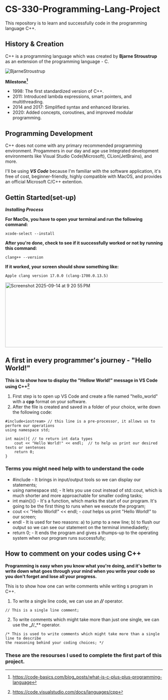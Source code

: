 # CS-330-Programming-Lang-Project
This repository is to learn and successfully code in the programming language C++.

## History & Creation
C++ is a programming language which was created by **Bjarne Stroustrup** as an extension of the programming language - C.

![BjarneStroustrup](https://github.com/user-attachments/assets/e7c18ef1-c042-4f12-871e-43285f5561da)


**Milestone[^1]**
- 1998: The first standardized version of C++.
- 2011: Introduced lambda expressions, smart pointers, and multithreading.
- 2014 and 2017: Simplified syntax and enhanced libraries.
- 2020: Added concepts, coroutines, and improved modular programming.

## Programming Development 
C++ does not come with any primary recommended programming environment. Progammers in our day and age use Integrated development environments like 
Visual Studio Code(Microsoft), CLion(JetBrains), and more.

I'll be using **_VS Code_** because I'm familiar with the software application, it's free of cost, beginner-friendly, highly compatible
with MacOS, and provides an official Microsoft C/C++ extention.

## Gettin Started(set-up) 
**_Installing Process_**

**For MacOs, you have to open your terminal and run the following command:**
```
xcode-select --install
```

**After you're done, check to see if it successfully worked or not by running this command:**
```
clang++ --version
```

**If it worked, your screen should show something like:**
```
Apple clang version 17.0.0 (clang-1700.0.13.5)
```

<img width="567" height="208" alt="Screenshot 2025-09-14 at 9 20 55 PM" src="https://github.com/user-attachments/assets/70a6b381-e1da-4e1b-9049-9ecd8e6aea62" />



## A first in every programmer's journey - "Hello World!"

**This is to show how to display the "Hellow World!" message in VS Code using C++[^2]**

1. First step is to open up VS Code and create a file named "hello_world" with a **cpp** format on your software.
2. After the file is created and saved in a folder of your choice, write down the following code:
   
```
#include<iostream> // this line is a pre-processor, it allows us to perform our operations
using namespace std;

int main(){ // to return int data types
    cout << "Hello World!" << endl;  // to help us print our desired texts or sentenses
    return 0;
}
```

### Terms you might need help with to understand the code 

- #include <iostream> - It brings in input/output tools so we can display our statements;
- using namespace std; - It lets you use cout instead of std::cout, which is much shorter and more approachable for smaller coding tasks;
- int main(){} - It's a function, which marks the start of our program. It's going to be the first thing to runs when we execute the program;
- cout << "Hello World!" << endl; - _cout_ helps us print "Hello World!" to our screen;
- endl - It is used for two reasons: a) to jump to a new line; b) to flush our output so we can see our statement on the terminal immediadetly;
- return 0; - It ends the program and gives a thumps-up to the operating system when our program runs successfully;

## How to comment on your codes using C++
**Programming is easy when you know what you're doing, and it's better to write down what goes through your mind when you write your code so you don't forget and lose all your progress.**

This is to show how one can write comments while writing s program in C++.

1. To write a single line code, we can use an **_//_** operator.
```
// This is a single line comment;
```

2. To write comments which might take more than just one single, we can use the **_/**/_** operator.
```
/* This is used to write comments which might take more than a single line to describe
the reasoning behind your coding choices; */
```

### These are the resourses I used to complete the first part of this project.
[^1]: https://code-basics.com/blog_posts/what-is-c-plus-plus-programming-language
[^2]: https://code.visualstudio.com/docs/languages/cpp




